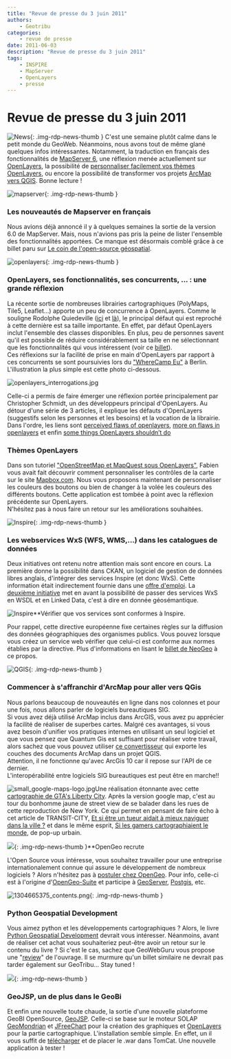 ```yaml
---
title: "Revue de presse du 3 juin 2011"
authors:
    - Geotribu
categories:
    - revue de presse
date: 2011-06-03
description: "Revue de presse du 3 juin 2011"
tags:
    - INSPIRE
    - MapServer
    - OpenLayers
    - presse
---
```


# Revue de presse du 3 juin 2011

![News](https://cdn.geotribu.fr/img/internal/icons-rdp-news/news.png "Icône news générique"){: .img-rdp-news-thumb }
C'est une semaine plutôt calme dans le petit monde du GeoWeb. Néanmoins, nous avons tout de même glané quelques infos intéressantes. Notamment, la traduction en français des fonctionnalités de [MapServer 6](#mapserver), une réflexion menée actuellement sur [OpenLayers](#ol), la possibilité de [personnaliser facilement vos thèmes OpenLayers](#theming), ou encore la possibilité de transformer vos projets [ArcMap vers QGIS](#qgis). Bonne lecture !

![mapserver](http://www.geotribu.net/sites/default/files/Tuto/img/Blog/mapserver/mapserver_logo_no_name.png){: .img-rdp-news-thumb }

### Les nouveautés de Mapserver en français

Nous avions déjà annoncé il y à quelques semaines la sortie de la version 6.0 de MapServer. Mais, nous n'avions pas pris la peine de lister l'ensemble des fonctionnalités apportées. Ce manque est désormais comblé grâce à ce billet paru sur [Le coin de l'open-source géospatial](http://georezo.net/blog/geolibre/2011/05/27/presentation-des-nouveautes-de-mapserver-6-0/).

![openlayers](https://cdn.geotribu.fr/img/logos-icones/logiciels_librairies/openlayers.png){: .img-rdp-news-thumb }

### OpenLayers, ses fonctionnalités, ses concurrents, ... : une grande réflexion

La récente sortie de nombreuses librairies cartographiques (PolyMaps, Tile5, Leaflet...) apporte un peu de concurrence à OpenLayers. Comme le souligne Rodolphe Quiedeville ([ici](http://blog.rodolphe.quiedeville.org/index.php?post/2011/05/leaflet-nouveau-concurrent-openlayers) et [là](http://blog.rodolphe.quiedeville.org/index.php?post/2011/05/Leaflet-la-sobre-OpenLayers-la-gourmande)), le principal défaut qui est reproché à cette dernière est sa taille importante. En effet, par défaut OpenLayers inclut l'ensemble des classes disponibles. En plus, peu de personnes savent qu'il est possible de réduire considérablement sa taille en ne sélectionnant que les fonctionnalités qui vous intéressent (voir ce [billet](http://geotribu.net/node/52)).  
Ces réflexions sur la facilité de prise en main d'OpenLayers par rapport à ces concurrents se sont poursuivies lors du ["WhereCamp Eu"](http://wherecamp.eu/) à Berlin. L'illustration la plus simple est cette photo ci-dessous.

![openlayers_interrogations.jpg](http://www.geotribu.net/sites/default/files/Tuto/img/OpenLayers/openlayers_interrogations.jpg)

Celle-ci a permis de faire émerger une réflexion portée principalement par Christopher Schmidt, un des développeurs principal d'OpenLayers. Au détour d'une série de 3 articles, il explique les défauts d'OpenLayers (suggestifs selon les personnes et les besoins) et la vocation de la librairie. Dans l'ordre, les liens sont [perceived flaws of openlayers](http://crschmidt.net/blog/archives/472/perceived-flaws-ofopenlayers/), [more on flaws in openlayers](http://crschmidt.net/blog/archives/476/more-on-flaws-in-openlayers/%20) et enfin [some things OpenLayers shouldn’t do](http://crschmidt.net/blog/archives/479/some-things-openlayers-shouldnt-do/)

### Thèmes OpenLayers

Dans son tutoriel ["OpenStreetMap et MapQuest sous OpenLayers"](http://www.geotribu.net/node/322#On_n-a_rien_oublie_...), Fabien vous avait fait découvrir comment personnaliser les contrôles de la carte sur le site [Mapbox.com](http://mapbox.com/). Nous vous proposons maintenant de personnaliser les couleurs des boutons ou bien de changer à la volée les couleurs des différents boutons. Cette application est tombée à point avec la réflexion précédente sur OpenLayers.  
N'hésitez pas à nous faire un retour sur les améliorations souhaitées.

![Inspire](https://cdn.geotribu.fr/img/logos-icones/entreprises_association/ogc.png){: .img-rdp-news-thumb }

### Les webservices WxS (WFS, WMS,...) dans les catalogues de données

Deux initiatives ont retenu notre attention mais sont encore en cours. La première donne la possibilité dans CKAN, un logiciel de gestion de données libres anglais, d'intégrer des services Inspire (et donc WxS). Cette information était indirectement fournie dans une [offre d'emploi](http://blog.okfn.org/2011/05/26/expert-python-javascript-coders-wanted/). La [deuxième initiative](http://kenai.com/projects/envision/pages/SimpleFeatureOntology) met en avant la possibilité de passer des services WxS en WSDL et en Linked Data, c'est à dire en donnée géosémantique.

![Inspire](http://www.geotribu.net/sites/default/files/Tuto/img/Blog/inspire.jpg)**Vérifier que vos services sont conformes à Inspire.

Pour rappel, cette directive européenne fixe certaines règles sur la diffusion des données géographiques des organismes publics. Vous pouvez lorsque vous créez un service web vérifier que celui-ci est conforme aux normes établies par la directive. Plus d'informations en lisant le [billet de NeoGeo](http://www.neogeo-online.net/blog/archives/1331/) à ce propos.

![QGIS](https://cdn.geotribu.fr/img/logos-icones/logiciels_librairies/qgis.png){: .img-rdp-news-thumb }

### Commencer à s'affranchir d'ArcMap pour aller vers QGis

Nous parlons beaucoup de nouveautés en ligne dans nos colonnes et pour une fois, nous allons parler de logiciels bureautiques SIG.  
Si vous avez déjà utilisé ArcMap inclus dans ArcGIS, vous avez pu apprécier la facilité de réaliser de superbes cartes. Malgré ces avantages, si vous avez besoin d'unifier vos pratiques internes en utilisant un seul logiciel et que vous pensez que Quantum Gis est suffisant pour réaliser votre travail, alors sachez que vous pouvez utiliser [ce convertisseur](http://geoscripting.blogspot.com/2011/05/exporting-current-arcmap-document.html) qui exporte les couches des documents ArcMap dans un projet QGIS.  
Attention, il ne fonctionne qu'avec ArcGis 10 car il repose sur l'API de ce dernier.  
L'interopérabilité entre logiciels SIG bureautiques est peut être en marche!!

![small_google-maps-logo.jpg](http://www.geotribu.net/sites/default/files/Tuto/img/small_google-maps-logo.jpg)Une réalisation étonnante avec cette [cartographie de GTA's Liberty City](http://www.gta4.net/map/). Après la version google map, c'est au tour du bonhomme jaune de street view de se balader dans les rues de cette reproduction de New York. Ce qui permet en pensant de faire écho à cet article de TRANSIT-CITY, [Et si être un tueur aidait à mieux naviguer dans la ville ?](http://transit-city.blogspot.com/2009/06/et-si-etre-un-tueur-aidait-mieux.html) et dans le même esprit, [Si les gamers cartographiaient le monde](http://www.pop-up-urbain.com/si-les-gamers-cartographiaient-le-monde/), de pop-up urbain.

![](https://cdn.geotribu.fr/img/logos-icones/logiciels_librairies/opengeosuite.png){: .img-rdp-news-thumb }**OpenGeo recrute

L'Open Source vous intéresse, vous souhaitez travailler pour une entreprise internationalement connue qui assure le développement de nombreux logiciels ? Alors n'hésitez pas à [postuler chez OpenGeo](http://opengeo.org/about/careers/). Pour info, celle-ci est à l'origine d'[OpenGeo-Suite](http://opengeo.org/products/suite/tour/) et participe à [GeoServer](http://geoserver.org/display/GEOS/Welcome), [Postgis](http://postgis.refractions.net/), etc.

![1304665375_contents.png](http://geotribu.net/sites/default/files/Tuto/img/Blog/1304665375_contents.png){: .img-rdp-news-thumb }

### Python Geospatial Development

Vous aimez python et les développements cartographiques ? Alors, le livre [Python Geospatial Development](https://www.packtpub.com/python-geospatial-development/book) devrait vous intéresser. Néanmoins, avant de réaliser cet achat vous souhaiteriez peut-être avoir un retour sur le contenu du livre ? Si c'est le cas, sachez que GeoWebGuru vous propose une "[review](http://geowebguru.com/book-reviews/292-book-review-python-geospatial-development)" de l'ouvrage. Il se murmure qu'un billet similaire ne devrait pas tarder également sur GeoTribu... Stay tuned !

![](http://geotribu.net/sites/default/files/Tuto/img/divers/solap.png){: .img-rdp-news-thumb }

### GeoJSP, un de plus dans le GeoBi

Et enfin une nouvelle toute chaude, la sortie d'une nouvelle plateforme GeoBI OpenSource, [GeoJSP](http://geojsp.org/). Celle-ci se base sur le moteur SOLAP [GeoMondrian](http://www.spatialytics.org/projects/geomondrian/) et [JFreeChart](http://www.jfree.org/jfreechart/) pour la création des graphiques et [OpenLayers](https://openlayers.org/) pour la partie cartographique. L'installation semble simple. En effet, un il vous suffit de [télécharger](http://geojsp.org/download.php) et de placer le .war dans TomCat. Une nouvelle application à tester !
